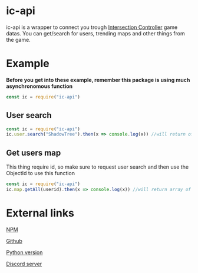 # ic-api

ic-api is a wrapper to connect you trough [Intersection Controller](https://play.google.com/store/apps/details?id=se.shadowtree.software.trafficbuilder) game datas.
You can get/search for users, trending maps and other things from the game.

# Example

**Before you get into these example, remember this package is using much asynchronomous function**

```js
const ic = require("ic-api")
```

## User search
```js
const ic = require("ic-api")
ic.user.search("ShadowTree").then(x => console.log(x)) //will return of User
```

## Get users map

This thing require id, so make sure to request user search and then use the ObjectId to use this function
```js
const ic = require("ic-api")
ic.map.getAll(userid).then(x => console.log(x)) //will return array of Map
```

# External links

[NPM](https://www.npmjs.com/package/ic-api)

[Github](https://github.com/RanggaGultom/ic-api)

[Python version](https://github.com/Feeeeddmmmeee/intersection.py)

[Discord server](https://iscl.cf)
